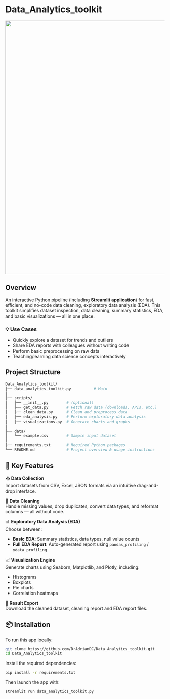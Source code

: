 # Data_Analytics_toolkit
<img src="https://github.com/user-attachments/assets/0490e561-c4bb-479f-aea0-aa6b53121c0e" width="800">

## Overview
An interactive Python pipeline (including **Streamlit application**) for fast, efficient, and no-code data cleaning, exploratory data analysis (EDA). This toolkit simplifies dataset inspection, data cleaning, summary statistics, EDA, and basic visualizations — all in one place.


### 💡 Use Cases

-  Quickly explore a dataset for trends and outliers
- Share EDA reports with colleagues without writing code
- Perform basic preprocessing on raw data
- Teaching/learning data science concepts interactively


## Project Structure

```bash
Data_Analytics_toolkit/
├── data_analytics_toolkit.py          # Main
│
├── scripts/
│   ├── __init__.py        # (optional)
│   ├── get_data.py        # Fetch raw data (downloads, APIs, etc.)
│   ├── clean_data.py      # Clean and preprocess data
│   ├── eda_analysis.py    # Perform exploratory data analysis
│   ├── visualizations.py  # Generate charts and graphs
│
├── data/
│   └── example.csv        # Sample input dataset
│
├── requirements.txt       # Required Python packages
└── README.md              # Project overview & usage instructions

```

## 🚀 Key Features

📥 **Data Collection**  
Import datasets from CSV, Excel, JSON formats via an intuitive drag-and-drop interface.

🧹 **Data Cleaning**  
Handle missing values, drop duplicates, convert data types, and reformat columns — all without code.

📊 **Exploratory Data Analysis (EDA)**  
Choose between:
- **Basic EDA**: Summary statistics, data types, null value counts
- **Full EDA Report**: Auto-generated report using `pandas_profiling` / `ydata_profiling`

📈 **Visualization Engine**  
Generate charts using Seaborn, Matplotlib, and Plotly, including:
- Histograms
- Boxplots
- Pie charts
- Correlation heatmaps

💾 **Result Export**  
Download the cleaned dataset, cleaning report and EDA report files. 




## 📦 Installation

To run this app locally:

```bash
git clone https://github.com/DrAdrianDC/Data_Analytics_toolkit.git
cd Data_Analytics_toolkit
```

Install the required dependencies:
```bash
pip install -r requirements.txt
```

Then launch the app with:
```bash
streamlit run data_analytics_toolkit.py
```


